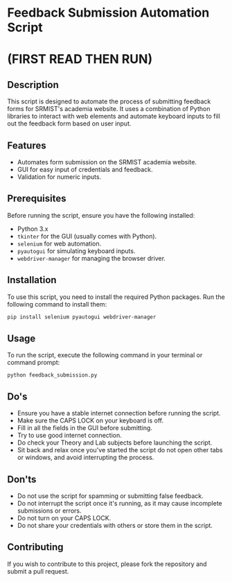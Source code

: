 # Feedback Submission Automation Script 
# (FIRST READ THEN RUN)

## Description
This script is designed to automate the process of submitting feedback forms for SRMIST's academia website. It uses a combination of Python libraries to interact with web elements and automate keyboard inputs to fill out the feedback form based on user input.

## Features
- Automates form submission on the SRMIST academia website.
- GUI for easy input of credentials and feedback.
- Validation for numeric inputs.

## Prerequisites
Before running the script, ensure you have the following installed:
- Python 3.x
- `tkinter` for the GUI (usually comes with Python).
- `selenium` for web automation.
- `pyautogui` for simulating keyboard inputs.
- `webdriver-manager` for managing the browser driver.

## Installation
To use this script, you need to install the required Python packages. Run the following command to install them:

```sh
pip install selenium pyautogui webdriver-manager
```
## Usage

To run the script, execute the following command in your terminal or command prompt:
```
python feedback_submission.py
```
## Do's

- Ensure you have a stable internet connection before running the script.
- Make sure the CAPS LOCK on your keyboard is off.
- Fill in all the fields in the GUI before submitting.
- Try to use good internet connection.
- Do check your Theory and Lab subjects before launching the script.
- Sit back and relax once you've started the script do not open other tabs or windows, and avoid interrupting the process.
    
## Don'ts

- Do not use the script for spamming or submitting false feedback.
- Do not interrupt the script once it's running, as it may cause incomplete submissions or errors.
- Do not turn on your CAPS LOCK.
- Do not share your credentials with others or store them in the script.
    
## Contributing

If you wish to contribute to this project, please fork the repository and submit a pull request.      
